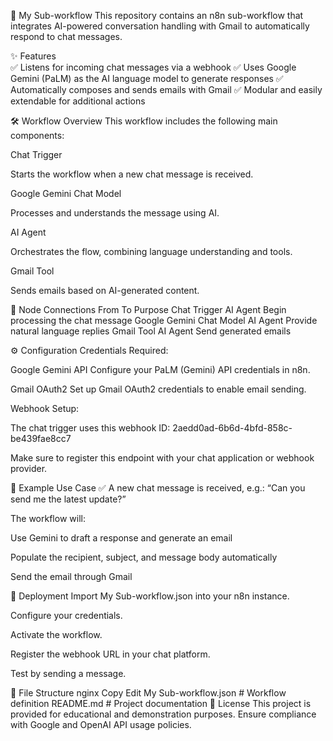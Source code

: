 📄 My Sub-workflow
This repository contains an n8n sub-workflow that integrates AI-powered conversation handling with Gmail to automatically respond to chat messages.

✨ Features                                
✅ Listens for incoming chat messages via a webhook
✅ Uses Google Gemini (PaLM) as the AI language model to generate responses
✅ Automatically composes and sends emails with Gmail
✅ Modular and easily extendable for additional actions

🛠️ Workflow Overview
This workflow includes the following main components:

Chat Trigger

Starts the workflow when a new chat message is received.

Google Gemini Chat Model

Processes and understands the message using AI.

AI Agent

Orchestrates the flow, combining language understanding and tools.

Gmail Tool

Sends emails based on AI-generated content.

🔗 Node Connections
From	To	Purpose
Chat Trigger	AI Agent	Begin processing the chat message
Google Gemini Chat Model	AI Agent	Provide natural language replies
Gmail Tool	AI Agent	Send generated emails

⚙️ Configuration
Credentials Required:

Google Gemini API
Configure your PaLM (Gemini) API credentials in n8n.

Gmail OAuth2
Set up Gmail OAuth2 credentials to enable email sending.

Webhook Setup:

The chat trigger uses this webhook ID:
2aedd0ad-6b6d-4bfd-858c-be439fae8cc7

Make sure to register this endpoint with your chat application or webhook provider.

🧩 Example Use Case
✅ A new chat message is received, e.g.:
“Can you send me the latest update?”

The workflow will:

Use Gemini to draft a response and generate an email

Populate the recipient, subject, and message body automatically

Send the email through Gmail

🚀 Deployment
Import My Sub-workflow.json into your n8n instance.

Configure your credentials.

Activate the workflow.

Register the webhook URL in your chat platform.

Test by sending a message.

📂 File Structure
nginx
Copy
Edit
My Sub-workflow.json     # Workflow definition
README.md                # Project documentation
📝 License
This project is provided for educational and demonstration purposes. Ensure compliance with Google and OpenAI API usage policies.
